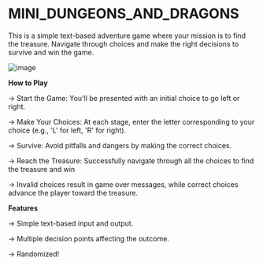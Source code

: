 # MINI_DUNGEONS_AND_DRAGONS
This is a simple text-based adventure game where your mission is to find the treasure. Navigate through choices and make the right decisions to survive and win the game.

![image](https://github.com/user-attachments/assets/593c16a4-88d0-43f9-a5eb-27859341a61f)


**How to Play**

-> Start the Game: You'll be presented with an initial choice to go left or right.

-> Make Your Choices: At each stage, enter the letter corresponding to your choice (e.g., 'L' for left, 'R' for right).

-> Survive: Avoid pitfalls and dangers by making the correct choices.

-> Reach the Treasure: Successfully navigate through all the choices to find the treasure and win 

-> Invalid choices result in game over messages, while correct choices advance the player toward the treasure.

**Features**

-> Simple text-based input and output.

-> Multiple decision points affecting the outcome.

-> Randomized!
